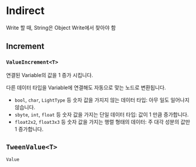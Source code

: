 

# Indirect




Write 할 때, String은 Object Write에서 찾아야 함


## Increment
### `ValueIncrement<T>`

연결된 Variable의 값을 1 증가 시킵니다.

다른 데이터 타입을 Variable에 연결해도 자동으로 맞는 노드로 변환됩니다.

- `bool`, `char`, `LightType` 등 숫자 값을 가지지 않는 데이터 타입: 아무 일도 일어나지 않습니다.
- `sbyte`, `int`, `float` 등 숫자 값을 가지는 단일 데이터 타입: 값이 1 만큼 증가합니다.
- `float2x2`, `float3x3` 등 숫자 값을 가지는 행렬 형태의 데이터: 주 대각 성분의 값만 1 증가합니다.




## `TweenValue<T>`

`Value`